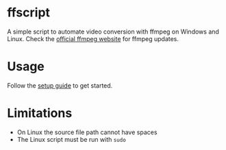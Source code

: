 # ffscript
A simple script to automate video conversion with ffmpeg on Windows and Linux. Check the [official ffmpeg website](https://ffmpeg.org/) for ffmpeg updates.
# Usage
Follow the [setup guide](https://github.com/LeddaZ/ffscript/blob/master/setup.md) to get started.
# Limitations
- On Linux the source file path cannot have spaces
- The Linux script must be run with `sudo`
